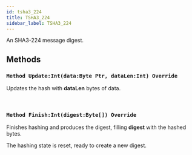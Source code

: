 ```yaml
---
id: tsha3_224
title: TSHA3_224
sidebar_label: TSHA3_224
---
```


An SHA3-224 message digest.


## Methods

### `Method Update:Int(data:Byte Ptr, dataLen:Int) Override`

Updates the hash with <b>dataLen</b> bytes of data.

<br/>

### `Method Finish:Int(digest:Byte[]) Override`

Finishes hashing and produces the digest, filling <b>digest</b> with the hashed bytes.

The hashing state is reset, ready to create a new digest.


<br/>

